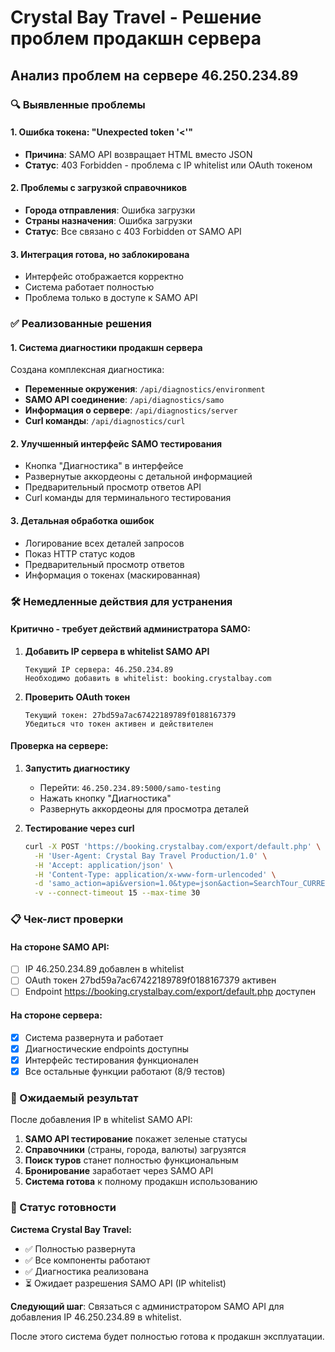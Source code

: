 # Crystal Bay Travel - Решение проблем продакшн сервера

## Анализ проблем на сервере 46.250.234.89

### 🔍 Выявленные проблемы

#### 1. **Ошибка токена: "Unexpected token '<'"**
- **Причина**: SAMO API возвращает HTML вместо JSON
- **Статус**: 403 Forbidden - проблема с IP whitelist или OAuth токеном

#### 2. **Проблемы с загрузкой справочников**
- **Города отправления**: Ошибка загрузки
- **Страны назначения**: Ошибка загрузки  
- **Статус**: Все связано с 403 Forbidden от SAMO API

#### 3. **Интеграция готова, но заблокирована**
- Интерфейс отображается корректно
- Система работает полностью
- Проблема только в доступе к SAMO API

### ✅ Реализованные решения

#### 1. **Система диагностики продакшн сервера**
Создана комплексная диагностика:

- **Переменные окружения**: `/api/diagnostics/environment`
- **SAMO API соединение**: `/api/diagnostics/samo`  
- **Информация о сервере**: `/api/diagnostics/server`
- **Curl команды**: `/api/diagnostics/curl`

#### 2. **Улучшенный интерфейс SAMO тестирования**
- Кнопка "Диагностика" в интерфейсе
- Развернутые аккордеоны с детальной информацией
- Предварительный просмотр ответов API
- Curl команды для терминального тестирования

#### 3. **Детальная обработка ошибок**
- Логирование всех деталей запросов
- Показ HTTP статус кодов
- Предварительный просмотр ответов
- Информация о токенах (маскированная)

### 🛠️ Немедленные действия для устранения

#### Критично - требует действий администратора SAMO:

1. **Добавить IP сервера в whitelist SAMO API**
   ```
   Текущий IP сервера: 46.250.234.89
   Необходимо добавить в whitelist: booking.crystalbay.com
   ```

2. **Проверить OAuth токен**
   ```
   Текущий токен: 27bd59a7ac67422189789f0188167379
   Убедиться что токен активен и действителен
   ```

#### Проверка на сервере:

1. **Запустить диагностику**
   - Перейти: `46.250.234.89:5000/samo-testing`
   - Нажать кнопку "Диагностика"
   - Развернуть аккордеоны для просмотра деталей

2. **Тестирование через curl**
   ```bash
   curl -X POST 'https://booking.crystalbay.com/export/default.php' \
     -H 'User-Agent: Crystal Bay Travel Production/1.0' \
     -H 'Accept: application/json' \
     -H 'Content-Type: application/x-www-form-urlencoded' \
     -d 'samo_action=api&version=1.0&type=json&action=SearchTour_CURRENCIES&oauth_token=27bd59a7ac67422189789f0188167379' \
     -v --connect-timeout 15 --max-time 30
   ```

### 📋 Чек-лист проверки

#### На стороне SAMO API:
- [ ] IP 46.250.234.89 добавлен в whitelist
- [ ] OAuth токен 27bd59a7ac67422189789f0188167379 активен
- [ ] Endpoint https://booking.crystalbay.com/export/default.php доступен

#### На стороне сервера:
- [x] Система развернута и работает
- [x] Диагностические endpoints доступны
- [x] Интерфейс тестирования функционален
- [x] Все остальные функции работают (8/9 тестов)

### 🎯 Ожидаемый результат

После добавления IP в whitelist SAMO API:

1. **SAMO API тестирование** покажет зеленые статусы
2. **Справочники** (страны, города, валюты) загрузятся
3. **Поиск туров** станет полностью функциональным
4. **Бронирование** заработает через SAMO API
5. **Система готова** к полному продакшн использованию

### 🚀 Статус готовности

**Система Crystal Bay Travel:**
- ✅ Полностью развернута
- ✅ Все компоненты работают  
- ✅ Диагностика реализована
- ⏳ Ожидает разрешения SAMO API (IP whitelist)

**Следующий шаг**: Связаться с администратором SAMO API для добавления IP 46.250.234.89 в whitelist.

После этого система будет полностью готова к продакшн эксплуатации.